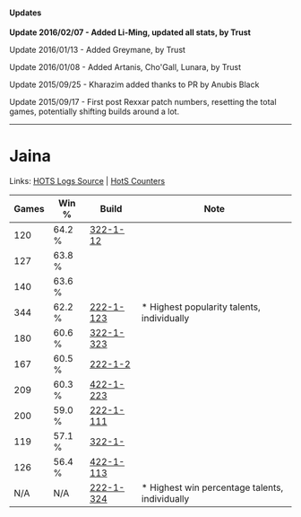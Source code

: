 #### Updates
**Update 2016/02/07 - Added Li-Ming, updated all stats, by Trust**

Update 2016/01/13 - Added Greymane, by Trust

Update 2016/01/08 - Added Artanis, Cho'Gall, Lunara, by Trust

Update 2015/09/25 - Kharazim added thanks to PR by Anubis Black

Update 2015/09/17 - First post Rexxar patch numbers, resetting the total games, potentially shifting builds around a lot.

***

# Jaina

Links: [HOTS Logs Source](https://www.hotslogs.com/Sitewide/HeroDetails?Hero=Jaina) | [HotS Counters](http://hotscounters.com/#/hero/Jaina)

Games  | Win %  | Build     | Note
-----  | -----  | -----     | ----
120    | 64.2 % | [322-1-12](http://www.heroesfire.com/hots/talent-calculator/jaina#52o0) | 
127    | 63.8 % | [](http://www.heroesfire.com/hots/talent-calculator/jaina#1) | 
140    | 63.6 % | [](http://www.heroesfire.com/hots/talent-calculator/jaina#1) | 
344    | 62.2 % | [222-1-123](http://www.heroesfire.com/hots/talent-calculator/jaina#kdh3) | * Highest popularity talents, individually
180    | 60.6 % | [322-1-323](http://www.heroesfire.com/hots/talent-calculator/jaina#oRtB) | 
167    | 60.5 % | [222-1-2](http://www.heroesfire.com/hots/talent-calculator/jaina#Tra) | 
209    | 60.3 % | [422-1-223](http://www.heroesfire.com/hots/talent-calculator/jaina#sF-d) | 
200    | 59.0 % | [222-1-111](http://www.heroesfire.com/hots/talent-calculator/jaina#kdgt) | 
119    | 57.1 % | [322-1-](http://www.heroesfire.com/hots/talent-calculator/jaina#3Eb) | 
126    | 56.4 % | [422-1-113](http://www.heroesfire.com/hots/talent-calculator/jaina#sFyv) | 
N/A    | N/A    | [222-1-324](http://www.heroesfire.com/hots/talent-calculator/jaina#kdkC) | * Highest win percentage talents, individually
